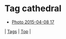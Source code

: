 <!--
title: Tag cathedral
date: 2020-06-28T14:57:48.658Z
tags:
-->
# Tag cathedral

 * [Photo 2015-04-08 17](115863904707.md)

| [Tags](tags.md) | [Top](index.md) |
